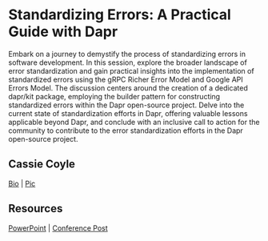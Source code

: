 # Standardizing Errors: A Practical Guide with Dapr

Embark on a journey to demystify the process of standardizing errors 
in software development. In this session, explore the broader landscape 
of error standardization and gain practical insights into the implementation 
of standardized errors using the gRPC Richer Error Model and Google API Errors 
Model. The discussion centers around the creation of a dedicated dapr/kit 
package, employing the builder pattern for constructing standardized errors 
within the Dapr open-source project. Delve into the current state of 
standardization efforts in Dapr, offering valuable lessons applicable beyond 
Dapr, and conclude with an inclusive call to action for the community to 
contribute to the error standardization efforts in the Dapr open-source project.

## Cassie Coyle

[Bio](./cassie-oss-bio.md) | [Pic](../../assets/cassie-coyle-pic-2024.png)

## Resources

[PowerPoint](./StandardizingErrors-APracticalGuideWithDapr.pdf) | [Conference Post](https://sched.co/1aBOs)
